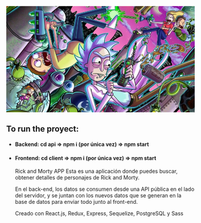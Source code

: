 <img src="https://github.com/JosseMoyano/Rick-and-Morty-App/blob/main/client/src/assets/Rick%20Sanchez%20And%20Morty%20landscape.jpg" alt="img"/>
<h2>To run the proyect:</h2>
<ul>
  <li><h4> Backend: cd api => npm i (por única vez) => npm start</h4> </li>
  <li><h4> Frontend: cd client => npm i (por única vez) => npm start </h4></li>

Rick and Morty APP
Esta es una aplicación donde puedes buscar, obtener detalles de personajes de Rick and Morty.

En el back-end, los datos se consumen desde una API pública en el lado del servidor, y se juntan con los nuevos datos que se generan en la base de datos para enviar todo junto al front-end.

Creado con React.js, Redux, Express, Sequelize, PostgreSQL y Sass
